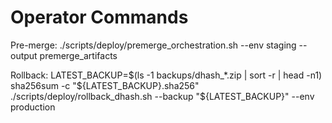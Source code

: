 # Operator Commands

Pre-merge:
./scripts/deploy/premerge_orchestration.sh --env staging --output premerge_artifacts

Rollback:
LATEST_BACKUP=$(ls -1 backups/dhash_*.zip | sort -r | head -n1)
sha256sum -c "${LATEST_BACKUP}.sha256"
./scripts/deploy/rollback_dhash.sh --backup "${LATEST_BACKUP}" --env production
